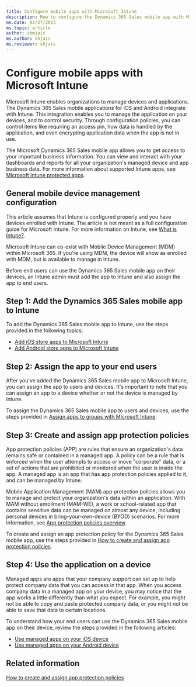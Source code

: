 ```yaml
---
title: Configure mobile apps with Microsoft Intune
description: How to configure the Dynamics 365 Sales mobile app with Microsoft Intune. This includes how to add, and deploy, the application. And, how to create the mobile application policy to control security.
ms.date: 02/27/2023
ms.topic: article
author: sbmjais
ms.author: shjais
ms.reviewer: shjais 
---
```


# Configure mobile apps with Microsoft Intune 

Microsoft Intune enables organizations to manage devices and applications. The Dynamics 365 Sales mobile applications for iOS and Android integrate with Intune. This integration enables you to manage the application on your devices, and to control security. Through configuration policies, you can control items like requiring an access pin, how data is handled by the application, and even encrypting application data when the app is not in use.

The Microsoft Dynamics 365 Sales mobile app allows you to get access to your important business information. You can view and interact with your dashboards and reports for all your organization's managed device and app business data. For more information about supported Intune apps, see [Microsoft Intune protected apps](/mem/intune/apps/apps-supported-intune-apps).

## General mobile device management configuration

This article assumes that Intune is configured properly and you have devices enrolled with Intune. The article is not meant as a full configuration guide for Microsoft Intune. For more information on Intune, see [What is Intune?](/mem/intune/fundamentals/what-is-intune).

Microsoft Intune can co-exist with Mobile Device Management (MDM) within Microsoft 365. If you're using MDM, the device will show as enrolled with MDM, but is available to manage in Intune.

Before end users can use the Dynamics 365 Sales mobile app on their devices, an Intune admin must add the app to Intune and also assign the app to end users.

## Step 1: Add the Dynamics 365 Sales mobile app to Intune

To add the Dynamics 365 Sales mobile app to Intune, use the steps provided in the following topics:
- [Add iOS store apps to Microsoft Intune](/mem/intune/apps/store-apps-ios)
- [Add Android store apps to Microsoft Intune](/mem/intune/apps/store-apps-android)

## Step 2: Assign the app to your end users

After you've added the Dynamics 365 Sales mobile app to Microsoft Intune, you can assign the app to users and devices. It's important to note that you can assign an app to a device whether or not the device is managed by Intune.

To assign the Dynamics 365 Sales mobile app to users and devices, use the steps provided in [Assign apps to groups with Microsoft Intune](/mem/intune/apps/apps-deploy).

## Step 3: Create and assign app protection policies

App protection policies (APP) are rules that ensure an organization's data remains safe or contained in a managed app. A policy can be a rule that is enforced when the user attempts to access or move "corporate" data, or a set of actions that are prohibited or monitored when the user is inside the app. A managed app is an app that has app protection policies applied to it, and can be managed by Intune.

Mobile Application Management (MAM) app protection policies allows you to manage and protect your organization's data within an application. With MAM without enrollment (MAM-WE), a work or school-related app that contains sensitive data can be managed on almost any device, including personal devices in bring-your-own-device (BYOD) scenarios. For more information, see [App protection policies overview](/mem/intune/apps/app-protection-policy).

To create and assign an app protection policy for the Dynamics 365 Sales mobile app, use the steps provided in [How to create and assign app protection policies](/mem/intune/apps/app-protection-policies).

## Step 4: Use the application on a device

Managed apps are apps that your company support can set up to help protect company data that you can access in that app. When you access company data in a managed app on your device, you may notice that the app works a little differently than what you expect. For example, you might not be able to copy and paste protected company data, or you might not be able to save that data to certain locations.

To understand how your end users can use the Dynamics 365 Sales mobile app on their device, review the steps provided in the following articles:
- [Use managed apps on your iOS device](/mem/intune/fundamentals/manage-apps)
- [Use managed apps on your Android device](/mem/intune/fundamentals/manage-apps)

## Related information

[How to create and assign app protection policies](/mem/intune/apps/app-protection-policies) 

